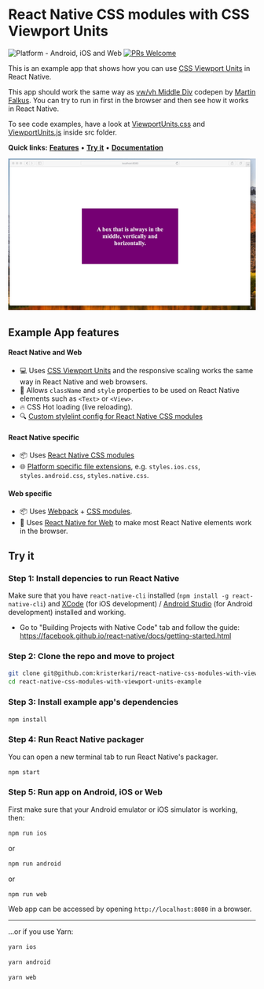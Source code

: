 # React Native CSS modules with CSS Viewport Units

![Platform - Android, iOS and Web](https://img.shields.io/badge/platform-Android%20%7C%20iOS%20%7C%20Web-blue.svg)
[![PRs Welcome](https://img.shields.io/badge/PRs-welcome-brightgreen.svg)](https://egghead.io/courses/how-to-contribute-to-an-open-source-project-on-github)

This is an example app that shows how you can use [CSS Viewport Units](https://alligator.io/css/viewport-units/) in React Native.

This app should work the same way as [vw/vh Middle Div](https://codepen.io/falkus/pen/LkmLJR) codepen by [Martin Falkus](https://codepen.io/falkus/). You can try to run in first in the browser and then see how it works in React Native.

To see code examples, have a look at [ViewportUnits.css](src/ViewportUnits.css) and [ViewportUnits.js](src/ViewportUnits.js) inside src folder.

**Quick links:** **[Features](#example-app-features)** • **[Try it](#try-it)** • **[Documentation](https://github.com/kristerkari/react-native-css-modules#documentation)**

<img src="viewport-units.gif" width="600">

## Example App features

#### React Native and Web

- :computer: Uses [CSS Viewport Units](https://alligator.io/css/viewport-units/) and the responsive scaling works the same way in React Native and web browsers.
- :tada: Allows `className` and `style` properties to be used on React Native elements such as `<Text>` or `<View>`.
- :fire: CSS Hot loading (live reloading).
- :mag: [Custom stylelint config for React Native CSS modules](https://github.com/kristerkari/stylelint-config-react-native-css-modules)

#### React Native specific

- :package: Uses [React Native CSS modules](https://github.com/kristerkari/react-native-css-modules)
- :globe_with_meridians: [Platform specific file extensions](https://facebook.github.io/react-native/docs/platform-specific-code.html#platform-specific-extensions), e.g. `styles.ios.css`, `styles.android.css`, `styles.native.css`.

#### Web specific

- :package: Uses [Webpack](https://webpack.js.org/) + [CSS modules](https://github.com/css-modules/css-modules).
- :wrench: Uses [React Native for Web](https://github.com/necolas/react-native-web) to make most React Native elements work in the browser.

## Try it

### Step 1: Install depencies to run React Native

Make sure that you have `react-native-cli` installed (`npm install -g react-native-cli`) and [XCode](https://developer.apple.com/xcode/) (for iOS development) / [Android Studio](https://developer.android.com/studio/index.html) (for Android development) installed and working.

- Go to "Building Projects with Native Code" tab and follow the guide: https://facebook.github.io/react-native/docs/getting-started.html

### Step 2: Clone the repo and move to project

```sh
git clone git@github.com:kristerkari/react-native-css-modules-with-viewport-units-example.git
cd react-native-css-modules-with-viewport-units-example
```

### Step 3: Install example app's dependencies

```sh
npm install
```

### Step 4: Run React Native packager

You can open a new terminal tab to run React Native's packager.

```sh
npm start
```

### Step 5: Run app on Android, iOS or Web

First make sure that your Android emulator or iOS simulator is working, then:

```sh
npm run ios
```

or

```sh
npm run android
```

or

```sh
npm run web
```

Web app can be accessed by opening `http://localhost:8080` in a browser.

---

...or if you use Yarn:

```sh
yarn ios
```

```sh
yarn android
```

```sh
yarn web
```
